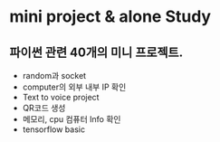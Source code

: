 # mini project & alone Study 
## 파이썬 관련 40개의 미니 프로젝트.
- random과 socket
- computer의 외부 내부 IP 확인
- Text to voice project
- QR코드 생성
- 메모리, cpu 컴퓨터 Info 확인
- tensorflow basic
